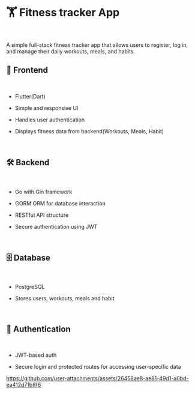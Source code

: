 </br>

# 🏋️ Fitness tracker App

</br>

A simple full-stack fitness tracker app that allows users to register, log in, and manage their daily workouts, meals, and habits.

## 📱 Frontend

</br>

-   Flutter(Dart)

-   Simple and responsive UI

-   Handles user authentication

-   Displays fitness data from backend(Workouts, Meals, Habit)

</br>

## 🛠️ Backend

</br>

-   Go with Gin framework

-   GORM ORM for database interaction

-   RESTful API structure

-   Secure authentication using JWT

</br>

## 🗄️ Database

</br>

-   PostgreSQL

-   Stores users, workouts, meals and habit

</br>

## 🔐 Authentication

</br>

-   JWT-based auth

-   Secure login and protected routes for accessing user-specific data



https://github.com/user-attachments/assets/26458ae8-ae81-49d1-a0bd-ea412d71b8f6

